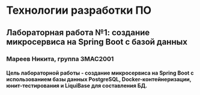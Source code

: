 # Технологии разработки ПО
## Лабораторная работа №1: создание микросервиса на Spring Boot с базой данных
### Мареев Никита, группа 3MAC2001
#### Цель лабораторной работы - создание микросервиса на Spring Boot с использованием базы данных PostgreSQL, Docker-контейнеризации, юнит-тестирования и LiquiBase для составления БД.
